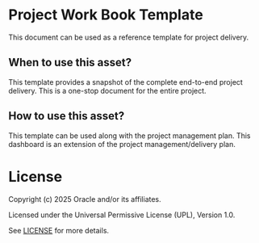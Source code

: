 # Project Work Book Template

This document can be used as a reference template for project delivery.

## When to use this asset?

This template provides a snapshot of the complete end-to-end project delivery. This is a one-stop document for the entire project. 

## How to use this asset?

This template can be used along with the project management plan. This dashboard is an extension of the project management/delivery plan.

# License

Copyright (c) 2025 Oracle and/or its affiliates.

Licensed under the Universal Permissive License (UPL), Version 1.0.

See [LICENSE](https://github.com/oracle-devrel/technology-engineering/blob/main/LICENSE) for more details.
